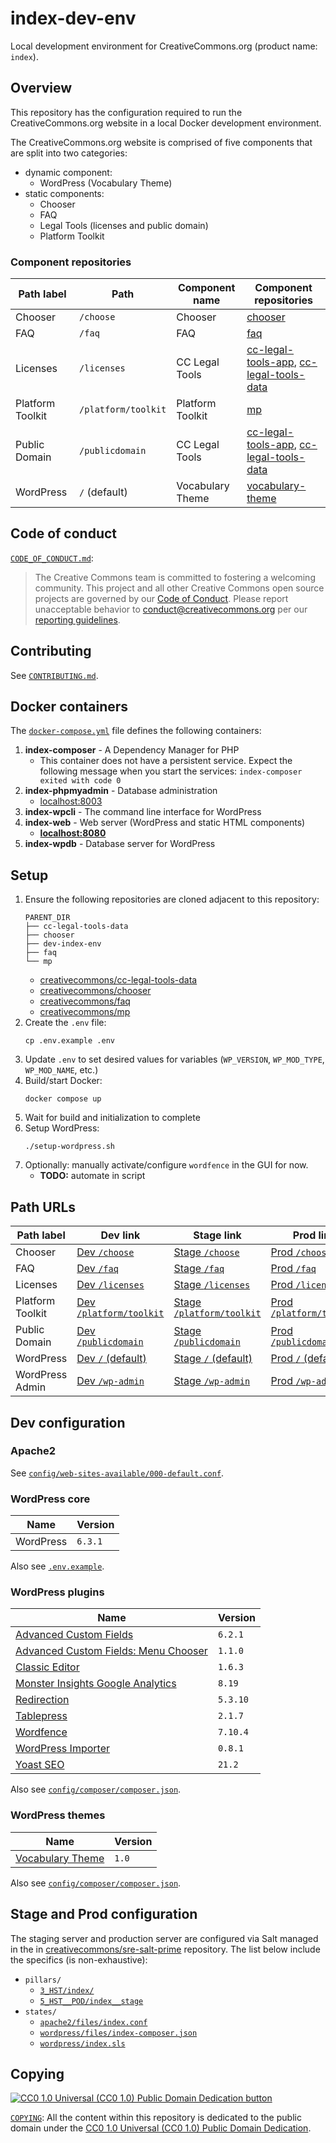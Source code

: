 # index-dev-env

Local development environment for CreativeCommons.org (product name: `index`).


## Overview

This repository has the configuration required to run the CreativeCommons.org
website in a local Docker development environment.

The CreativeCommons.org website is comprised of five components that are split
into two categories:
- dynamic component:
  - WordPress (Vocabulary Theme)
- static components:
  - Chooser
  - FAQ
  - Legal Tools (licenses and public domain)
  - Platform Toolkit


### Component repositories

Path label|Path|Component name|Component repositories
----------|----|--------------|----------------------
Chooser|`/choose`|Chooser|[chooser][gh-chooser]
FAQ|`/faq`|FAQ|[faq][gh-faq]
Licenses| `/licenses`|CC Legal Tools|[cc-legal-tools-app][gh-app], [cc-legal-tools-data][gh-data]
Platform Toolkit|`/platform/toolkit`|Platform Toolkit|[mp][gh-mp]
Public Domain|`/publicdomain`|CC Legal Tools|[cc-legal-tools-app][gh-app], [cc-legal-tools-data][gh-data]
WordPress|`/` (default)|Vocabulary Theme|[vocabulary-theme][gh-vocab-theme]

[gh-chooser]: https://github.com/creativecommons/chooser
[gh-faq]: https://github.com/creativecommons/faq
[gh-app]: https://github.com/creativecommons/cc-legal-tools-app
[gh-data]: https://github.com/creativecommons/cc-legal-tools-data
[gh-mp]: https://github.com/creativecommons/mp
[gh-vocab-theme]: https://github.com/creativecommons/vocabulary-theme


## Code of conduct

[`CODE_OF_CONDUCT.md`](CODE_OF_CONDUCT.md):
> The Creative Commons team is committed to fostering a welcoming community.
> This project and all other Creative Commons open source projects are governed
> by our [Code of Conduct][code_of_conduct]. Please report unacceptable
> behavior to [conduct@creativecommons.org](mailto:conduct@creativecommons.org)
> per our [reporting guidelines][reporting_guide].

[code_of_conduct]: https://opensource.creativecommons.org/community/code-of-conduct/
[reporting_guide]: https://opensource.creativecommons.org/community/code-of-conduct/enforcement/


## Contributing

See [`CONTRIBUTING.md`](CONTRIBUTING.md).


## Docker containers

The [`docker-compose.yml`](docker-comose.yml) file defines the following
containers:
1. **index-composer** - A Dependency Manager for PHP
   - This container does not have a persistent service. Expect the following
     message when you start the services: `index-composer exited with code 0`
2. **index-phpmyadmin** - Database administration
   - [localhost:8003](http://localhost:8003/)
3. **index-wpcli** - The command line interface for WordPress
4. **index-web** - Web server (WordPress and static HTML components)
   - **[localhost:8080](http://localhost:8080/)**
5. **index-wpdb** - Database server for WordPress


## Setup

1. Ensure the following repositories are cloned adjacent to this repository:
    ```
    PARENT_DIR
    ├── cc-legal-tools-data
    ├── chooser
    ├── dev-index-env
    ├── faq
    └── mp
    ```
   - [creativecommons/cc-legal-tools-data][gh-data]
   - [creativecommons/chooser][gh-chooser]
   - [creativecommons/faq][gh-faq]
   - [creativecommons/mp][gh-mp]
2. Create the `.env` file:
    ```shell
    cp .env.example .env
    ```
3. Update `.env` to set desired values for variables (`WP_VERSION`,
   `WP_MOD_TYPE`, `WP_MOD_NAME`, etc.)
4. Build/start Docker:
    ```shell
    docker compose up
    ```
5. Wait for build and initialization to complete
6. Setup WordPress:
    ```shell
    ./setup-wordpress.sh
    ```
7. Optionally: manually activate/configure `wordfence` in the GUI for now.
    - **TODO:** automate in script


## Path URLs

Path label|Dev link|Stage link|Prod link
----------|--------|----------|---------
Chooser|[Dev `/choose`][d1]|[Stage `/choose`][s1]|[Prod `/choose`][p1]
FAQ|[Dev `/faq`][d2]|[Stage `/faq`][s2]|[Prod `/faq`][p2]
Licenses|[Dev `/licenses`][d3]|[Stage `/licenses`][s3]|[Prod `/licenses`][p3]
Platform Toolkit|[Dev `/platform/toolkit`][d4]|[Stage `/platform/toolkit`][s4]|[Prod `/platform/toolkit`][p4]
Public Domain|[Dev `/publicdomain`][d5]|[Stage `/publicdomain`][s5]|[Prod `/publicdomain`][p5]
WordPress|[Dev `/` (default)][d6]|[Stage `/` (default)][s6]|[Prod `/` (default)][p6]
WordPress Admin|[Dev `/wp-admin`][d7]|[Stage `/wp-admin`][s7]|[Prod `/wp-admin`][p7]

[d1]: http://localhost:8080/choose "Dev Chooser /choose"
[d2]: http://localhost:8080/faq "Dev FAQ /faq"
[d3]: http://localhost:8080/licenses "Dev Licenses /licenses"
[d4]: http://localhost:8080/platform/toolkit "Dev Platform Toolkit /platform/toolkit"
[d5]: http://localhost:8080/publicdomain "Dev Public Domain /publicdomain"
[d6]: http://localhost:8080/ "Dev WordPress / (default)"
[d7]: http://localhost:8080/wp-admin/ "Dev WordPress Admin /wp-admin"

[s1]: https://stage.creativecommons.org/choose "Stage Chooser /choose"
[s2]: https://stage.creativecommons.org/faq "Stage FAQ /faq"
[s3]: https://stage.creativecommons.org/licenses "Stage Licenses /licenses"
[s4]: https://stage.creativecommons.org/platform/toolkit "Stage Platform Toolkit /platform/toolkit"
[s5]: https://stage.creativecommons.org/publicdomain "Stage Public Domain /publicdomain"
[s6]: https://stage.creativecommons.org/ "Stage WordPress / (default)"
[s7]: https://stage.creativecommons.org/wp-admin/ "Stage WordPress Admin /wp-admin"

[p1]: https://creativecommons.org/choose "Prod Chooser /choose"
[p2]: https://creativecommons.org/faq "Prod FAQ /faq"
[p3]: https://creativecommons.org/licenses "Prod Licenses /licenses"
[p4]: https://creativecommons.org/platform/toolkit "Prod Platform Toolkit /platform/toolkit"
[p5]: https://creativecommons.org/publicdomain "Prod Public Domain /publicdomain"
[p6]: https://creativecommons.org/ "Prod WordPress / (default)"
[p7]: https://creativecommons.org/wp-admin/ "Prod WordPress Admin /wp-admin"


## Dev configuration


### Apache2

See [`config/web-sites-available/000-default.conf`][dev-webconfig].

[dev-webconfig]: config/web-sites-available/000-default.conf


### WordPress core

| Name      | Version |
| --------- | ------- |
| WordPress | `6.3.1`   |

Also see [`.env.example`](.env.example).


### WordPress plugins

| Name                                                     | Version  |
| -------------------------------------------------------- | -------- |
| [Advanced Custom Fields][adv-custom-fields]              | `6.2.1`  |
| [Advanced Custom Fields: Menu Chooser][acf-menu-chooser] | `1.1.0`  |
| [Classic Editor][classic-editor]                         | `1.6.3`  |
| [Monster Insights Google Analytics][monster-insights]    | `8.19`   |
| [Redirection][redirection]                               | `5.3.10` |
| [Tablepress][tablepress]                                 | `2.1.7`  |
| [Wordfence][wordfence]                                   | `7.10.4` |
| [WordPress Importer][wp-importer]                        | `0.8.1`  |
| [Yoast SEO][yoast-seo]                                   | `21.2`   |

Also see [`config/composer/composer.json`](config/composer/composer.json).

[adv-custom-fields]: https://wordpress.org/plugins/advanced-custom-fields/
[acf-menu-chooser]: https://github.com/reyhoun/acf-menu-chooser
[classic-editor]: https://wordpress.org/plugins/classic-editor/
[monster-insights]: https://wordpress.org/plugins/google-analytics-for-wordpress/
[redirection]: https://wordpress.org/plugins/redirection/
[tablepress]: https://wordpress.org/plugins/tablepress/
[wordfence]: https://wordpress.org/plugins/wordfence/
[wp-importer]: https://wordpress.org/plugins/wordpress-importer/
[yoast-seo]: https://wordpress.org/plugins/wordpress-seo/


### WordPress themes

| Name                                 | Version  |
| ------------------------------------ | -------- |
| [Vocabulary Theme][gh-vocab-theme] | `1.0` |

Also see [`config/composer/composer.json`](config/composer/composer.json).


## Stage and Prod configuration

The staging server and production server are configured via Salt managed in the
in [creativecommons/sre-salt-prime][sre-salt-prime] repository. The list below
include the specifics (is non-exhaustive):
- `pillars/`
  - [`3_HST/index/`][salt-hst-index]
  - [`5_HST__POD/index__stage`][salt-hst-pod-index]
- `states/`
  - [`apache2/files/index.conf`][salt-index-conf]
  - [`wordpress/files/index-composer.json`][salt-index-composer]
  - [`wordpress/index.sls`][salt-wordpress-index]

[sre-salt-prime]: https://github.com/creativecommons/sre-salt-prime
[salt-hst-index]: https://github.com/creativecommons/sre-salt-prime/tree/main/pillars/3_HST/index
[salt-hst-pod-index]: https://github.com/creativecommons/sre-salt-prime/tree/main/pillars/5_HST__POD/index__stage
[salt-index-conf]: https://github.com/creativecommons/sre-salt-prime/blob/main/states/apache2/files/index.conf
[salt-index-composer]: https://github.com/creativecommons/sre-salt-prime/blob/main/states/wordpress/files/index-composer.json
[salt-wordpress-index]: https://github.com/creativecommons/sre-salt-prime/blob/main/states/wordpress/index.sls


## Copying

[![CC0 1.0 Universal (CC0 1.0) Public Domain Dedication
button][cc-zero-png]][cc-zero]

[`COPYING`](COPYING): All the content within this repository is dedicated to
the public domain under the [CC0 1.0 Universal (CC0 1.0) Public Domain
Dedication][cc-zero].

[cc-zero-png]: https://licensebuttons.net/l/zero/1.0/88x31.png "CC0 1.0 Universal (CC0 1.0) Public Domain Dedication button"
[cc-zero]: https://creativecommons.org/publicdomain/zero/1.0/ "Creative Commons — CC0 1.0 Universal"
